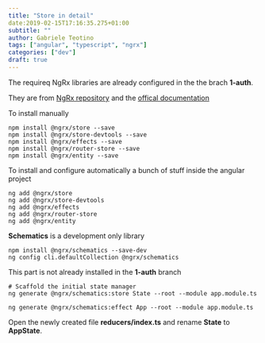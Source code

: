 ```yaml
---
title: "Store in detail"
date:2019-02-15T17:16:35.275+01:00
subtitle: ""
author: Gabriele Teotino
tags: ["angular", "typescript", "ngrx"]
categories: ["dev"]
draft: true
---
```


The requireq NgRx libraries are already configured in the the brach **1-auth**.

They are from [NgRx repository](https://github.com/ngrx/platform) and the [offical documentation](https://ngrx.io/guide/store/install)

To install manually

```shell
npm install @ngrx/store --save
npm install @ngrx/store-devtools --save
npm install @ngrx/effects --save
npm install @ngrx/router-store --save
npm install @ngrx/entity --save
```

To install and configure automatically a bunch of stuff inside the angular project

```shell
ng add @ngrx/store
ng add @ngrx/store-devtools
ng add @ngrx/effects
ng add @ngrx/router-store
ng add @ngrx/entity
```

**Schematics** is a development only library

```shell
npm install @ngrx/schematics --save-dev
ng config cli.defaultCollection @ngrx/schematics
```

This part is not already installed in the **1-auth** branch

```shell
# Scaffold the initial state manager
ng generate @ngrx/schematics:store State --root --module app.module.ts

ng generate @ngrx/schematics:effect App --root --module app.module.ts
```

Open the newly created file **reducers/index.ts** and rename **State** to **AppState**.

